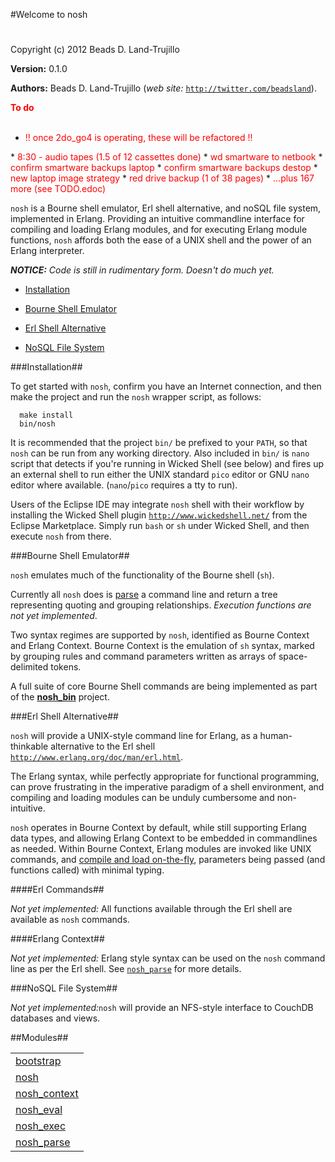 

#Welcome to nosh#


Copyright (c) 2012 Beads D. Land-Trujillo

__Version:__ 0.1.0

__Authors:__ Beads D. Land-Trujillo (_web site:_ [`http://twitter.com/beadsland`](http://twitter.com/beadsland)).

__<font color="red">To do</font>__
<br></br>
* <font color="red">!! once 2do_go4 is operating, these will be refactored !!
</font>
* <font color="red">8:30 - audio tapes			(1.5 of 12 cassettes done)
</font>
* <font color="red">wd smartware to netbook
</font>
* <font color="red">confirm smartware backups laptop
</font>
* <font color="red">confirm smartware backups destop
</font>
* <font color="red">new laptop image strategy
</font>
* <font color="red">red drive backup			(1 of 38 pages)			
</font>
* <font color="red">...plus 167 more (see TODO.edoc)
</font>


`nosh` is a Bourne shell emulator, Erl shell alternative, and
  noSQL file system,  implemented in Erlang.  Providing an intuitive
  commandline interface for compiling and loading Erlang modules, and for
  executing Erlang module functions, `nosh` affords both the ease of a
UNIX shell and the power of an Erlang interpreter.
 


_<strong>NOTICE:</strong> Code is still in rudimentary form. Doesn't  do much yet._
 

* [Installation](#Installation)

* [Bourne Shell Emulator](#Bourne_Shell_Emulator)

* [Erl Shell Alternative](#Erl_Shell_Alternative)

* [NoSQL File System](#NoSQL_File_System)


 


###<a name="Installation">Installation</a>##

 


To get started with `nosh`, confirm you have an Internet connection,
  and then make the project and run the `nosh` wrapper script, as follows:
 
	
	  make install
	  bin/nosh

 


It is recommended that the project `bin/` be prefixed to your `PATH`,
  so that `nosh` can be run from any working directory.  Also included
  in `bin/` is `nano` script that detects if you're running in Wicked
  Shell (see below) and fires up an external shell to run either the
  UNIX standard `pico` editor or GNU `nano` editor where available.
  (`nano`/`pico` requires a tty to run).
 


Users of the Eclipse IDE may integrate `nosh` shell with their
  workflow by installing the Wicked Shell plugin
[`http://www.wickedshell.net/`](http://www.wickedshell.net/) from the Eclipse Marketplace.  Simply
  run `bash` or `sh` under Wicked Shell, and then execute `nosh`
from there.
 


###<a name="Bourne_Shell_Emulator">Bourne Shell Emulator</a>##

 


`nosh` emulates much of the functionality of the Bourne shell (`sh`).
 


Currently all `nosh` does is [parse](nosh_parse.md) a command line
  and return a tree representing quoting and grouping relationships.
_Execution functions are not yet implemented_.
 


Two syntax regimes are supported by `nosh`, identified as Bourne Context
  and Erlang Context.  Bourne Context is the emulation of `sh` syntax,
marked by grouping rules and command parameters written as arrays of
space-delimited tokens.
 


A full suite of core Bourne Shell commands are being implemented as part
  of the __[nosh_bin](http://github.com/beadsland/nosh_bin)__
project.
 


###<a name="Erl_Shell_Alternative">Erl Shell Alternative</a>##

 


`nosh` will provide a UNIX-style command line for Erlang, as a
  human-thinkable alternative to the Erl shell
[`http://www.erlang.org/doc/man/erl.html`](http://www.erlang.org/doc/man/erl.html).
 


The Erlang syntax, while perfectly appropriate for functional
programming, can prove frustrating in the imperative paradigm of a
shell environment, and compiling and loading modules can be unduly
cumbersome and non-intuitive.
 


`nosh` operates in Bourne Context by default, while still supporting
  Erlang data types, and allowing Erlang Context to be embedded in
  commandlines as needed.  Within Bourne Context, Erlang modules are
  invoked like UNIX commands, and [compile and load
  on-the-fly](nosh_load.md), parameters being passed (and functions called) with
minimal typing.
 


####<a name="Erl_Commands">Erl Commands</a>##

 


_Not yet implemented:_  All functions available through the Erl
  shell are available as `nosh` commands.
 


####<a name="Erlang_Context">Erlang Context</a>##

 


_Not yet implemented:_  Erlang style syntax can be used on the
`nosh` command line as per the Erl shell.  See [`nosh_parse`](nosh_parse.md) for
more details.
 


###<a name="NoSQL_File_System">NoSQL File System</a>##

 
_Not yet implemented:_`nosh` will provide an NFS-style interface
  to CouchDB databases and views.
 

##Modules##


<table width="100%" border="0" summary="list of modules">
<tr><td><a href="bootstrap.md" class="module">bootstrap</a></td></tr>
<tr><td><a href="nosh.md" class="module">nosh</a></td></tr>
<tr><td><a href="nosh_context.md" class="module">nosh_context</a></td></tr>
<tr><td><a href="nosh_eval.md" class="module">nosh_eval</a></td></tr>
<tr><td><a href="nosh_exec.md" class="module">nosh_exec</a></td></tr>
<tr><td><a href="nosh_parse.md" class="module">nosh_parse</a></td></tr></table>

